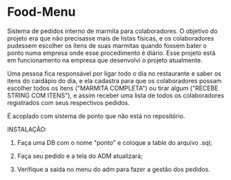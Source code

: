 # Food-Menu
 Sistema de pedidos interno de marmita para colaboradores. O objetivo do projeto era que não precisasse mais de listas físicas, e os colaboradores pudessem escolher os itens de suas marmitas quando fossem bater o ponto numa empresa onde esse procedimento é diário. Esse projeto está em funcionamento na empresa que desenvolvi o projeto atualmente.

 Uma pessoa fica responsável por ligar todo o dia no restaurante e saber os itens do cardápio do dia, e ela cadastra para que os colaboradores possam escolher todos os itens ("MARMITA COMPLETA") ou tirar algum ("RECEBE STRING COM ITENS"), e assim receber uma lista de todos os colaboradores registrados com seus respectivos pedidos.
 
 É acoplado com sistema de ponto que não está no repositório.

 INSTALAÇÃO:

 1. Faça uma DB com o nome "ponto" e coloque a table do arquivo .sql;

 2. Faça seu pedido e a tela do ADM atualizará;
 
 3. Verifique a saída no menu do adm para fazer a gestão dos pedidos.

 
